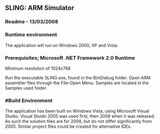 ## SLING: ARM Simulator

### Readme - 13/03/2008

### Runtime environment
The application will run on Windows 2000, XP and Vista.

### Prerequisites; Microsoft .NET Framework 2.0 Runtime
Minimum resolution of 1024x768

Run the executable SLING.exe, found in the Bin\Debug folder.
Open ARM assembler files through the File-Open Menu.
Samples are located in the Samples used folder.

### #Build Environment
The application has been built on Windows Vista, using Microsoft Visual Studio.
Visual Stuido 2005 was used first, then 2008 when it was released.
As such the solution files are for 2008, but do not differ significantly from 2005.
Similar project files could be created for alternative IDEs.



